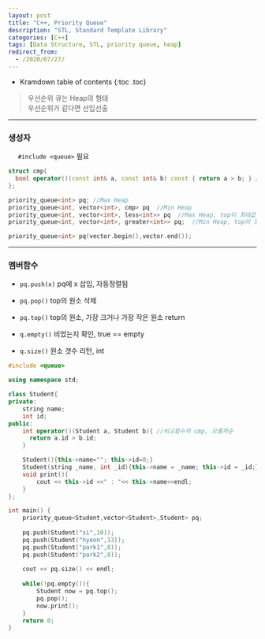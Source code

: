 ```yaml
---
layout: post
title: "C++, Priority Queue"
description: "STL, Standard Template Library"
categories: [C++]
tags: [Data Structure, STL, priority queue, heap]
redirect_from:
  - /2020/07/27/
---
```

* Kramdown table of contents
{:toc .toc}

> 우선순위 큐는 Heap의 형태    
> 우선순위가 같다면 선입선출    

-------------------

### 생성자


&nbsp;&nbsp;&nbsp;&nbsp;  `#include <queue>` <span class="nomargin">필요</span>

~~~ c++    
struct cmp{
  bool operator()(const int& a, const int& b) const { return a > b; } //오름차순
};

priority_queue<int> pq; //Max Heap
priority_queue<int, vector<int>, cmp> pq  //Min Heap
priority_queue<int, vector<int>, less<int>> pq  //Max Heap, top이 최대값 , 내림차순
priority_queue<int, vector<int>, greater<int>> pq;  //Min Heap, top이 최소값, 오름차순

priority_queue<int> pq(vector.begin(),vector.end());

~~~    
------------------------

### 멤버함수

* `pq.push(x)` <span class="margin"> pq에 x 삽입, 자동정렬됨</span>
* `pq.pop()` <span class="margin">top의 원소 삭제<span>
* `pq.top()` <span class="margin">top의 원소, 가장 크거나 가장 작은 원소 return<span>

* `q.empty()` <span class="margin">비었는지 확인, true == empty</span>
* `q.size()`  <span class="margin">원소 갯수 리턴, int </span>


~~~ c++
#include <queue>

using namespace std;

class Student{
private:
    string name;
    int id;
public:
    int operator()(Student a, Student b){ //비교함수자 cmp, 오름차순
      return a.id > b.id;
    }

    Student(){this->name=""; this->id=0;}
    Student(string _name, int _id){this->name = _name; this->id = _id;}
    void print(){
        cout << this->id <<" : "<< this->name<<endl;
    }
};

int main() {
    priority_queue<Student,vector<Student>,Student> pq;
    
    pq.push(Student("si",10));
    pq.push(Student("hyeon",13));
    pq.push(Student("park1",8));
    pq.push(Student("park2",8));
    
    cout << pq.size() << endl;
    
    while(!pq.empty()){
        Student now = pq.top();
        pq.pop();
        now.print();
    }
    return 0;
}
~~~

